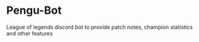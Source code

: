 # Pengu-Bot
League of legends discord bot to provide patch notes, champion statistics and other features
